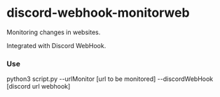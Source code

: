 # discord-webhook-monitorweb
Monitoring changes in websites.

Integrated with Discord WebHook.

### Use

python3 script.py --urlMonitor [url to be monitored] --discordWebHook [discord url webhook]
